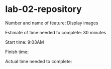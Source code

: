 # lab-02-repository

Number and name of feature: Display images

Estimate of time needed to complete: 30 minutes

Start time: 9:03AM

Finish time:

Actual time needed to complete: